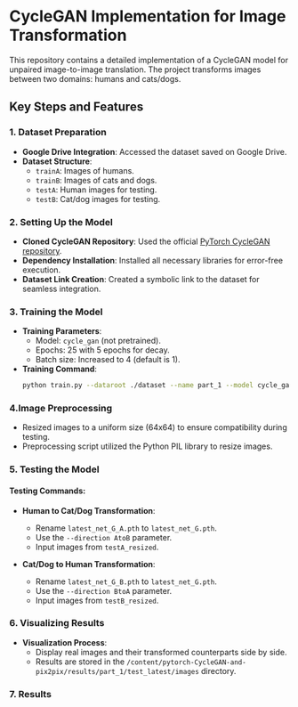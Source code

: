# CycleGAN Implementation for Image Transformation

This repository contains a detailed implementation of a CycleGAN model for unpaired image-to-image translation. The project transforms images between two domains: humans and cats/dogs.

## Key Steps and Features

### 1. Dataset Preparation
- **Google Drive Integration**: Accessed the dataset saved on Google Drive.
- **Dataset Structure**:
  - `trainA`: Images of humans.
  - `trainB`: Images of cats and dogs.
  - `testA`: Human images for testing.
  - `testB`: Cat/dog images for testing.

### 2. Setting Up the Model
- **Cloned CycleGAN Repository**: Used the official [PyTorch CycleGAN repository](https://github.com/junyanz/pytorch-CycleGAN-and-pix2pix).
- **Dependency Installation**: Installed all necessary libraries for error-free execution.
- **Dataset Link Creation**: Created a symbolic link to the dataset for seamless integration.

### 3. Training the Model
- **Training Parameters**:
  - Model: `cycle_gan` (not pretrained).
  - Epochs: 25 with 5 epochs for decay.
  - Batch size: Increased to 4 (default is 1).
- **Training Command**:
  ```bash
  python train.py --dataroot ./dataset --name part_1 --model cycle_gan --n_epochs 25 --n_epochs_decay 5 --batch_size 4 --display_id -1

### 4.Image Preprocessing
- Resized images to a uniform size (64x64) to ensure compatibility during testing.
- Preprocessing script utilized the Python PIL library to resize images.

### 5. Testing the Model

#### Testing Commands:
- **Human to Cat/Dog Transformation**:
  - Rename `latest_net_G_A.pth` to `latest_net_G.pth`.
  - Use the `--direction AtoB` parameter.
  - Input images from `testA_resized`.

- **Cat/Dog to Human Transformation**:
  - Rename `latest_net_G_B.pth` to `latest_net_G.pth`.
  - Use the `--direction BtoA` parameter.
  - Input images from `testB_resized`.

### 6. Visualizing Results

- **Visualization Process**:
  - Display real images and their transformed counterparts side by side.
  - Results are stored in the `/content/pytorch-CycleGAN-and-pix2pix/results/part_1/test_latest/images` directory.

### 7. Results
